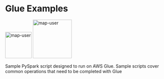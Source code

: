 # Glue Examples

<img width="85" alt="map-user" src="https://img.shields.io/badge/views-2144-green"> <img width="125" alt="map-user" src="https://img.shields.io/badge/unique visits-480-green">

Sample PySpark script designed to run on AWS Glue. Sample scripts cover common operations that need to be completed with Glue
